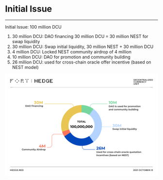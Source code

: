 # Initial Issue

---

Initial Issue: 100 million DCU

1. 30 million DCU: DAO financing 30 million DCU = 30 million NEST for swap liquidity
2. 30 million DCU: Swap initial liquidity, 30 million NEST + 30 million DCU
3. 4 million DCU: Locked NEST community airdrop of 4 million
4. 10 million DCU: DAO for promotion and community building
5. 26 million DCU: used for cross-chain oracle offer incentive (based on NEST model)

![](../Image/FortPrincipleImageFive.jpg)